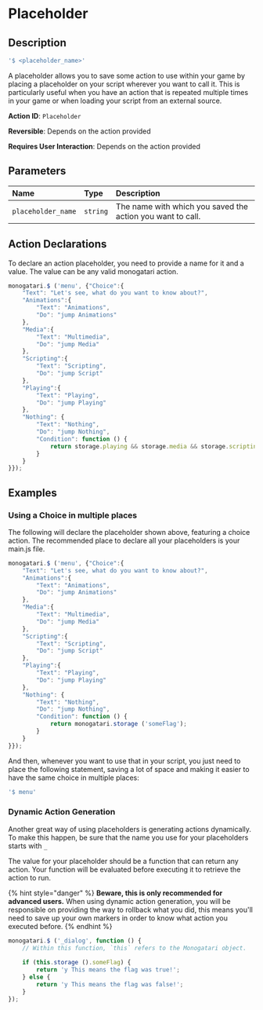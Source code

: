 # Placeholder

## Description

```javascript
'$ <placeholder_name>'
```

A placeholder allows you to save some action to use within your game by placing a placeholder on your script wherever you want to call it. This is particularly useful when you have an action that is repeated multiple times in your game or when loading your script from an external source.

**Action ID**: `Placeholder`

**Reversible**: Depends on the action provided

**Requires User Interaction**: Depends on the action provided

## Parameters

| Name | Type | Description |
| :--- | :--- | :--- |
| `placeholder_name` | `string` | The name with which you saved the action you want to call. |

## Action Declarations

To declare an action placeholder, you need to provide a name for it and a value. The value can be any valid monogatari action.

```javascript
monogatari.$ ('menu', {"Choice":{
	"Text":	"Let's see, what do you want to know about?",
	"Animations":{
		"Text": "Animations",
		"Do": "jump Animations"
	},
	"Media":{
		"Text": "Multimedia",
		"Do": "jump Media"
	},
	"Scripting":{
		"Text": "Scripting",
		"Do": "jump Script"
	},
	"Playing":{
		"Text": "Playing",
		"Do": "jump Playing"
	},
	"Nothing": {
		"Text": "Nothing",
		"Do": "jump Nothing",
		"Condition": function () {
			return storage.playing && storage.media && storage.scripting && storage.animations;
		}
	}
}});
```

## Examples

### Using a Choice in multiple places

The following will declare the placeholder shown above, featuring a choice action. The recommended place to declare all your placeholders is your main.js file. 

```javascript
monogatari.$ ('menu', {"Choice":{
	"Text":	"Let's see, what do you want to know about?",
	"Animations":{
		"Text": "Animations",
		"Do": "jump Animations"
	},
	"Media":{
		"Text": "Multimedia",
		"Do": "jump Media"
	},
	"Scripting":{
		"Text": "Scripting",
		"Do": "jump Script"
	},
	"Playing":{
		"Text": "Playing",
		"Do": "jump Playing"
	},
	"Nothing": {
		"Text": "Nothing",
		"Do": "jump Nothing",
		"Condition": function () {
			return monogatari.storage ('someFlag');
		}
	}
}});
```

And then, whenever you want to use that in your script, you just need to place the following statement, saving a lot of space and making it easier to have the same choice in multiple places:

```javascript
'$ menu'
```

### Dynamic Action Generation

Another great way of using placeholders is generating actions dynamically. To make this happen, be sure that the name you use for your placeholders starts with `_`

The value for your placeholder should be a function that can return any action. Your function will be evaluated before executing it to retrieve the action to run.

{% hint style="danger" %}
**Beware, this is only recommended for advanced users.** When using dynamic action generation, you will be responsible on providing the way to rollback what you did, this means you'll need to save up your own markers in order to know what action you executed before.
{% endhint %}

```javascript
monogatari.$ ('_dialog', function () {
    // Within this function, `this` refers to the Monogatari object.
    
    if (this.storage ().someFlag) {
        return 'y This means the flag was true!';
    } else {
        return 'y This means the flag was false!';
    }
});
```

